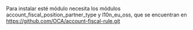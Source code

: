 Para instalar esté módulo necesita los módulos
account_fiscal_position_partner_type y l10n_eu_oss, que se encuentran en
<https://github.com/OCA/account-fiscal-rule.git>
